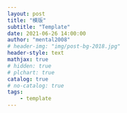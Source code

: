 ```yaml
---
layout: post
title: "模版"
subtitle: "Template"
date: 2021-06-26 14:00:00
author: "mental2008"
# header-img: "img/post-bg-2018.jpg"
header-style: text
mathjax: true
# hidden: true
# plchart: true
catalog: true
# no-catalog: true
tags:
    - template
---
```

